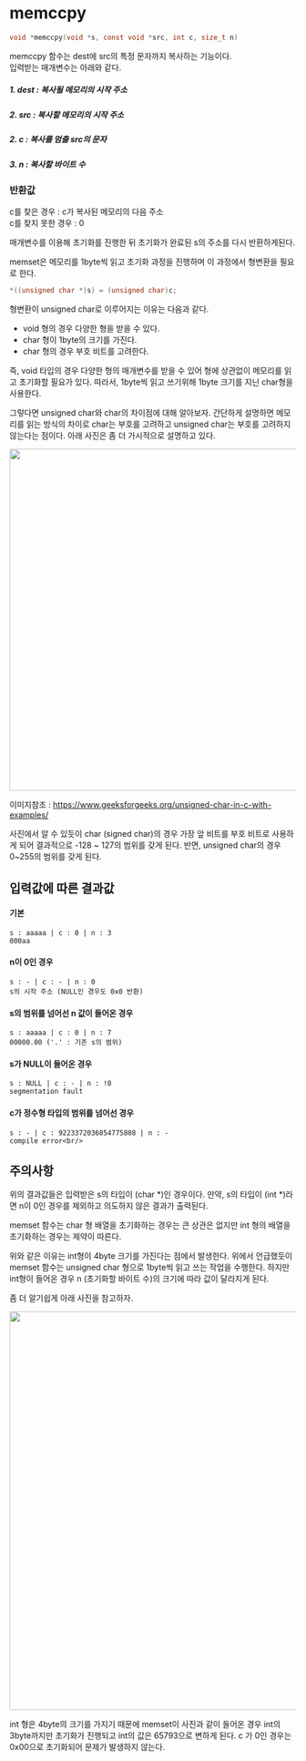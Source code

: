 # memccpy
```c
void *memccpy(void *s, const void *src, int c, size_t n)
```

memccpy 함수는 dest에 src의 특정 문자까지 복사하는 기능이다.<br/>
입력받는 매개변수는 아래와 같다.<br/>

##### 1. dest : 복사될 메모리의 시작 주소
##### 2. src  : 복사할 메모리의 시작 주소
##### 2. c    : 복사를 멈출 src의 문자
##### 3. n    : 복사할 바이트 수

### 반환값
c를 찾은 경우 : c가 복사된 메모리의 다음 주소<br/>
c를 찾지 못한 경우 : 0

매개변수를 이용해 초기화를 진행한 뒤 초기화가 완료된 s의 주소를 다시 반환하게된다.<br/>

memset은 메모리를 1byte씩 읽고 초기화 과정을 진행하며 이 과정에서 형변환을 필요로 한다.
```c
*((unsigned char *)s) = (unsigned char)c;
```
형변환이 unsigned char로 이루어지는 이유는 다음과 같다.

- void 형의 경우 다양한 형을 받을 수 있다.
- char 형이 1byte의 크기를 가진다.
- char 형의 경우 부호 비트를 고려한다.

즉, void 타입의 경우 다양한 형의 매개변수를 받을 수 있어 형에 상관없이 메모리를 읽고 초기화할 필요가 있다. 따라서, 1byte씩 읽고 쓰기위해 1byte 크기를 지닌 char형을 사용한다.

그렇다면 unsigned char와 char의 차이점에 대해 알아보자. 간단하게 설명하면 메모리를 읽는 방식의 차이로 char는 부호를 고려하고 unsigned char는 부호를 고려하지 않는다는 점이다. 아래 사진은 좀 더 가시적으로 설명하고 있다.<br/>
<p align="center">
  <img src = "https://user-images.githubusercontent.com/48250370/103212492-3e834880-494e-11eb-8f03-836c4b3e3489.png" width="600">
</p>

이미지참조 : https://www.geeksforgeeks.org/unsigned-char-in-c-with-examples/<br/>

사진에서 알 수 있듯이 char (signed char)의 경우 가장 앞 비트를 부호 비트로 사용하게 되어 결과적으로 -128 ~ 127의 범위를 갖게 된다. 반면, unsigned char의 경우 0~255의 범위를 갖게 된다.

## 입력값에 따른 결과값
#### 기본
```
s : aaaaa | c : 0 | n : 3
000aa
```
#### n이 0인 경우
```
s : - | c : - | n : 0
s의 시작 주소 (NULL인 경우도 0x0 반환)
```
#### s의 범위를 넘어선 n 값이 들어온 경우
```
s : aaaaa | c : 0 | n : 7
00000.00 ('.' : 기존 s의 범위)
```
#### s가 NULL이 들어온 경우
```
s : NULL | c : - | n : !0
segmentation fault
```
#### c가 정수형 타입의 범위를 넘어선 경우
```
s : - | c : 9223372036854775808 | n : -
compile error<br/>
```
## 주의사항
위의 결과값들은 입력받은 s의 타입이 (char &#42;)인 경우이다. 만약, s의 타입이 (int &#42;)라면 n이 0인 경우를 제외하고 의도하지 않은 결과가 출력된다.<br/>

memset 함수는 char 형 배열을 초기화하는 경우는 큰 상관은 없지만 int 형의 배열을 초기화하는 경우는 제약이 따른다.<br/>

위와 같은 이유는 int형이 4byte 크기를 가진다는 점에서 발생한다. 위에서 언급했듯이 memset 함수는 unsigned char 형으로 1byte씩 읽고 쓰는 작업을 수행한다. 하지만 int형이 들어온 경우 n (초기화할 바이트 수)의 크기에 따라 값이 달라지게 된다.<br/>

좀 더 알기쉽게 아래 사진을 참고하자.

<p align="center">
  <img src = "https://user-images.githubusercontent.com/48250370/103215363-7a221080-4956-11eb-9b18-1d55a0217956.png" width="700">
</p>

int 형은 4byte의 크기를 가지기 때문에 memset이 사진과 같이 들어온 경우 int의 3byte까지만 초기화가 진행되고 int의 값은 65793으로 변하게 된다. c 가 0인 경우는 0x00으로 초기화되어 문제가 발생하지 않는다.<br/>
